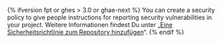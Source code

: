 {% ifversion fpt or ghes > 3.0 or ghae-next %}
You can create a security policy to give people instructions for reporting security vulnerabilities in your project. Weitere Informationen findest Du unter „[Eine Sicherheitsrichtlinie zum Repository hinzufügen](/code-security/getting-started/adding-a-security-policy-to-your-repository)“.
{% endif %}
